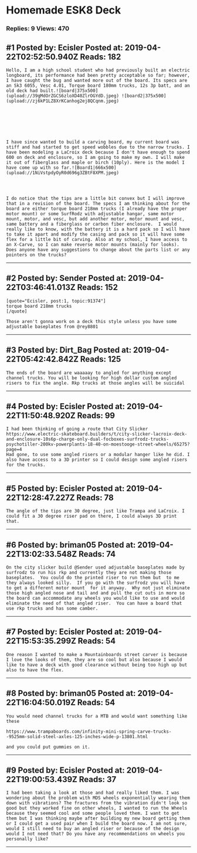 # Homemade ESK8 Deck

### Replies: 9 Views: 470

## \#1 Posted by: Ecisler Posted at: 2019-04-22T02:52:50.940Z Reads: 182

```
Hello, I am a high school student who had previously built an electric longboard, its performance had been pretty acceptable so far; however, I have caught the bug and wanted more out of the board. Its specs are an Sk3 6055, Vesc 4.01, Torque board 180mm trucks, 12s 3p batt, and an old deck had built.![board|375x500](upload://39gMdOrZGCS6zloXD40ZlrOGYdD.jpeg) ![board2|375x500](upload://zj6kP1LZ8XrKCanhog2ej8QCqnm.jpeg) 







I have since wanted to build a carving board, my current board was stiff and had started to get speed wobbles due to the narrow trucks. I have been modeling a LaCroix deck because I don't have enough to spend 600 on deck and enclosure, so I am going to make my own. I will make it out of fiberglass and maple or birch (10ply). Here is the model I have come up with so far.![Board1|666x500](upload://1NiVstpdyOyR0d696g3ZBtF8XPM.jpeg) 




I do notice that the tips are a little bit convex but I will improve that in a revision of the board. The specs I am thinking about for the board are either torque board 218mm trucks (I already have the proper motor mount) or some SurfRodz with adjustable hangar, same motor mount, motor, and vesc, but add another motor, motor mount and vesc, same battery and a fiberglass or carbon fiber enclosure.  I would really like to know, with the battery it is a hard pack so I will have to take it apart and modify the casing and pack so it will have some flex for a little bit of carving. Also at my school, I have access to an X-Carve, so I can make reverse motor mounts (mainly for looks). Does anyone have any suggestions to change about the parts list or any pointers on the trucks?
```

---
## \#2 Posted by: Sender Posted at: 2019-04-22T03:46:41.013Z Reads: 152

```
[quote="Ecisler, post:1, topic:91374"]
torque board 218mm trucks
[/quote]

Those aren't gonna work on a deck this style unless you have some adjustable baseplates from @rey8801
```

---
## \#3 Posted by: Dirt_Bag Posted at: 2019-04-22T05:42:42.842Z Reads: 125

```
The ends of the board are waaaaay to angled for anything except channel trucks. You will be looking for high dollar custom angled risers to fix the angle. Rkp trucks at those angles will be suicidal
```

---
## \#4 Posted by: Ecisler Posted at: 2019-04-22T11:50:48.920Z Reads: 99

```
I had been thinking of going a route that City Slicker https://www.electric-skateboard.builders/t/city-slicker-lacroix-deck-and-enclosure-10s6p-charge-only-dual-focboxes-surfrodz-trucks-psychotiller-200kv-powerplants-18-40-on-moestooge-street-wheels/65275?page=4 
Had gone, to use some angled risers or a modular hanger like he did. I also have access to a 3D printer so I could design some angled risers for the trucks.
```

---
## \#5 Posted by: Ecisler Posted at: 2019-04-22T12:28:47.227Z Reads: 78

```
The angle of the tips are 30 degree, just like Trampa and LaCroix. I could fit a 30 degree riser pad on there, I could always 3D print that.
```

---
## \#6 Posted by: briman05 Posted at: 2019-04-22T13:02:33.548Z Reads: 74

```
On the city slicker build @Sender used adjustable baseplates made by surfrodz to run his rkp and currently they are not making those baseplates.  You could do the printed riser to run them but  to me they always looked silly.  If you go with the surfrodz you will have to get a different motor mount  for it anyway.  Why not just eliminate those high angled nose and tail and and pull the cut outs in more so the board can accommodate any wheels you would like to use and would eliminate the need of that angled riser.  You can have a board that use rkp trucks and has some camber.
```

---
## \#7 Posted by: Ecisler Posted at: 2019-04-22T15:53:35.299Z Reads: 54

```
One reason I wanted to make a Mountainboards street carver is because I love the looks of them, they are so cool but also because I would like to have a deck with good clearance without being too high up but also to have the flex.
```

---
## \#8 Posted by: briman05 Posted at: 2019-04-22T16:04:50.019Z Reads: 54

```
You would need channel trucks for a MTB and would want something like these

https://www.trampaboards.com/infinity-mini-spring-carve-trucks--9525mm-solid-steel-axles-125-inches-wide-p-13801.html

and you could put gummies on it.
```

---
## \#9 Posted by: Ecisler Posted at: 2019-04-22T19:00:53.439Z Reads: 37

```
I had been taking a look at those and had really liked them. I was wondering about the problem with MDS wheels exponentially wearing them down with vibrations? The fractures from the vibration didn't look so good but they worked fine on other wheels, I wanted to run the Wheels because they seemed cool and some people loved them. I want to get them but I was thinking maybe after building my new board getting them or I could get a used pair when I build the board now. I am not sure, would I still need to buy an angled riser or because of the design would I not need that? Do you have any recommendations on wheels you personally like?
```

---
